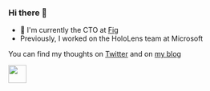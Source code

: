 ### Hi there 👋

- 🔭 I'm currently the CTO at [Fig](https://foodisgood.com/)
- Previously, I worked on the HoloLens team at Microsoft

You can find my thoughts on [Twitter](https://twitter.com/_jake_lynch) and on [my blog](https://isthisthingon.substack.com/)

<a href="https://twitter.com/_jake_lynch"><img src="https://user-images.githubusercontent.com/709451/86995940-2977ea80-c15f-11ea-9575-355389b7f311.png" height="36" /></a>

<!--
**mljlynch/mljlynch** is a ✨ _special_ ✨ repository because its `README.md` (this file) appears on your GitHub profile.

Here are some ideas to get you started:

- 🔭 I’m currently working on ...
- 🌱 I’m currently learning ...
- 👯 I’m looking to collaborate on ...
- 🤔 I’m looking for help with ...
- 💬 Ask me about ...
- 📫 How to reach me: ...
- 😄 Pronouns: ...
- ⚡ Fun fact: ...
-->
